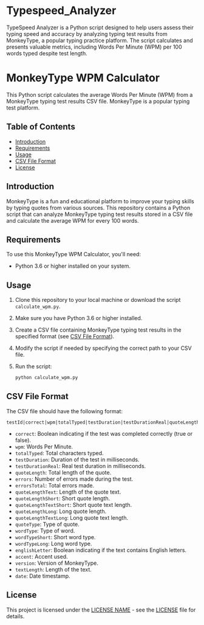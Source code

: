 # Typespeed_Analyzer

TypeSpeed Analyzer is a Python script designed to help users assess their typing speed and accuracy by analyzing typing test results from MonkeyType, a popular typing practice platform. The script calculates and presents valuable metrics, including Words Per Minute (WPM) per 100 words typed despite test length.

# MonkeyType WPM Calculator

This Python script calculates the average Words Per Minute (WPM) from a MonkeyType typing test results CSV file. MonkeyType is a popular typing test platform.

## Table of Contents

- [Introduction](#introduction)
- [Requirements](#requirements)
- [Usage](#usage)
- [CSV File Format](#csv-file-format)
- [License](#license)

## Introduction

MonkeyType is a fun and educational platform to improve your typing skills by typing quotes from various sources. This repository contains a Python script that can analyze MonkeyType typing test results stored in a CSV file and calculate the average WPM for every 100 words.

## Requirements

To use this MonkeyType WPM Calculator, you'll need:

- Python 3.6 or higher installed on your system.

## Usage

1. Clone this repository to your local machine or download the script `calculate_wpm.py`.

2. Make sure you have Python 3.6 or higher installed.

3. Create a CSV file containing MonkeyType typing test results in the specified format (see [CSV File Format](#csv-file-format)).

4. Modify the script if needed by specifying the correct path to your CSV file.

5. Run the script:

   ```bash
   python calculate_wpm.py
   ```
## CSV File Format
The CSV file should have the following format:

```
testId|correct|wpm|totalTyped|testDuration|testDurationReal|quoteLength|errors|errorsTotal|quoteLengthText|quoteLengthShort|quoteLengthTextShort|quoteLengthLong|quoteLengthTextLong|quoteType|wordType|wordTypeShort|wordTypeLong|englishLetter|accent|version|textLength|date
```

- `correct`: Boolean indicating if the test was completed correctly (true or false).
- `wpm`: Words Per Minute.
- `totalTyped`: Total characters typed.
- `testDuration`: Duration of the test in milliseconds.
- `testDurationReal`: Real test duration in milliseconds.
- `quoteLength`: Total length of the quote.
- `errors`: Number of errors made during the test.
- `errorsTotal`: Total errors made.
- `quoteLengthText`: Length of the quote text.
- `quoteLengthShort`: Short quote length.
- `quoteLengthTextShort`: Short quote text length.
- `quoteLengthLong`: Long quote length.
- `quoteLengthTextLong`: Long quote text length.
- `quoteType`: Type of quote.
- `wordType`: Type of word.
- `wordTypeShort`: Short word type.
- `wordTypeLong`: Long word type.
- `englishLetter`: Boolean indicating if the text contains English letters.
- `accent`: Accent used.
- `version`: Version of MonkeyType.
- `textLength`: Length of the text.
- `date`: Date timestamp.

## License

This project is licensed under the [LICENSE NAME](LICENSE) - see the [LICENSE](LICENSE) file for details.

